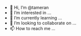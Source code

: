 - 👋 Hi, I’m @tameran
- 👀 I’m interested in ...
- 🌱 I’m currently learning ...
- 💞️ I’m looking to collaborate on ...
- 📫 How to reach me ...

<!---
tameran/tameran is a ✨ special ✨ repository because its `README.md` (this file) appears on your GitHub profile.
You can click the Preview link to take a look at your changes.
--->
